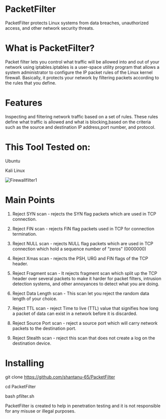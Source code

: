 # PacketFilter
PacketFilter protects Linux systems from data breaches, unauthorized access, and other network security threats.

# What is PacketFilter?
Packet filter lets you control what traffic will be allowed into and out of your network using iptables.iptables is a user-space utility program that allows a system administrator to configure the IP packet rules of the Linux kernel firewall. Basically, it protects your network by filtering packets according to the rules that you define.

# Features
Inspecting and filtering network traffic based on a set of rules. These rules define what traffic is allowed and what is blocking,based on the criteria such as the source and destination IP address,port number, and protocol.

# This Tool Tested on:
Ubuntu

Kali Linux

![Firewallfilter1](https://github.com/shantanu-65/PacketFilter/assets/172571474/a15fea74-049c-4970-9b13-f4b75c242038)

# Main Points
1) Reject SYN scan - rejects the SYN flag packets which are used in TCP connection.

2) Reject FIN scan - rejects FIN flag packets used in TCP for connection termination.

3) Reject NULL scan - rejects NULL flag packets which are used in TCP connection which hold a sequence number of “zeros” (0000000) 

4) Reject Xmas scan - rejects the PSH, URG and FIN flags of the TCP header.

5) Reject Fragment scan - It rejects fragment scan which split up the TCP header over several packets to make it harder for packet filters, intrusion detection systems, and other annoyances to detect what you are doing.

6) Reject Data Length scan - This scan let you reject the random data length of your choice.

7) Reject TTL scan -  reject Time to live (TTL) value that signifies how long a packet of data can exist in a network before it is discarded.

8) Reject Source Port scan - reject a source port which will carry network packets to the destination port. 

9) Reject Stealth scan - reject this scan that does not create a log on the destination device.

# Installing
git clone https://github.com/shantanu-65/PacketFilter

cd PacketFilter

bash pfilter.sh

PacketFilter is created to help in penetration testing and it is not responsible for any misuse or illegal purposes.





